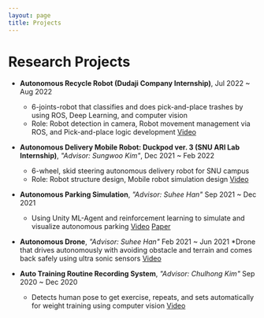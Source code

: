 ```yaml
---
layout: page
title: Projects
---
```



# Research Projects
* **Autonomous Recycle Robot (Dudaji Company Internship)**, Jul 2022 ~ Aug 2022
  * 6-joints-robot that classifies and does pick-and-place trashes by using ROS, Deep Learning, and computer vision
  * Role: Robot detection in camera, Robot movement management via ROS, and Pick-and-place logic development
  [Video](assets/video/bmi_pnp.gif)

* **Autonomous Delivery Mobile Robot: Duckpod ver. 3 (SNU ARI Lab Internship)**, _"Advisor: Sungwoo Kim"_, Dec 2021 ~ Feb 2022
  * 6-wheel, skid steering autonomous delivery robot for SNU campus
  * Role: Robot structure design, Mobile robot simulation design
  [Video](assets/video/duckpod.gif)

* **Autonomous Parking Simulation**, _"Advisor: Suhee Han"_ Sep 2021 ~ Dec 2021
  * Using Unity ML-Agent and reinforcement learning to simulate and visualize autonomous parking
  [Video](assets\video\AutoPark.gif)
  [Paper](assets/pdf/Autonomous%20Parking%20Simulation%20Using%20Reinforcement%20Learning.pdf)

* **Autonomous Drone**, _"Advisor: Suhee Han"_ Feb 2021 ~ Jun 2021
  *Drone that drives autonomously with avoiding obstacle and terrain and comes back safely using ultra sonic sensors
  [Video](assets\video\autodrone.gif)

* **Auto Training Routine Recording System**, _"Advisor: Chulhong Kim"_ Sep 2020 ~ Dec 2020
  * Detects human pose to get exercise, repeats, and sets automatically for weight training using computer vision
  [Video](assets\video\autorecoder.gif)